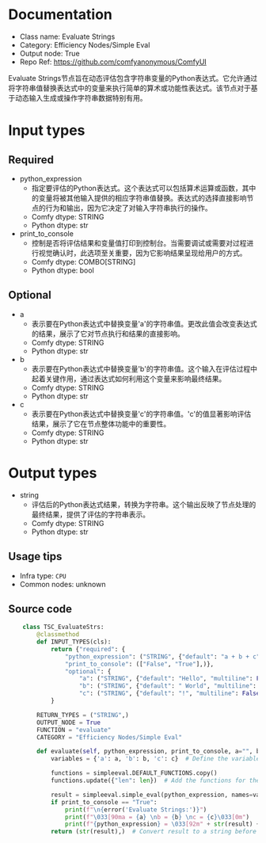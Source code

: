 
# Documentation
- Class name: Evaluate Strings
- Category: Efficiency Nodes/Simple Eval
- Output node: True
- Repo Ref: https://github.com/comfyanonymous/ComfyUI

Evaluate Strings节点旨在动态评估包含字符串变量的Python表达式。它允许通过将字符串值替换表达式中的变量来执行简单的算术或功能性表达式。该节点对于基于动态输入生成或操作字符串数据特别有用。

# Input types
## Required
- python_expression
    - 指定要评估的Python表达式。这个表达式可以包括算术运算或函数，其中的变量将被其他输入提供的相应字符串值替换。表达式的选择直接影响节点的行为和输出，因为它决定了对输入字符串执行的操作。
    - Comfy dtype: STRING
    - Python dtype: str
- print_to_console
    - 控制是否将评估结果和变量值打印到控制台。当需要调试或需要对过程进行视觉确认时，此选项至关重要，因为它影响结果呈现给用户的方式。
    - Comfy dtype: COMBO[STRING]
    - Python dtype: bool
## Optional
- a
    - 表示要在Python表达式中替换变量'a'的字符串值。更改此值会改变表达式的结果，展示了它对节点执行和结果的直接影响。
    - Comfy dtype: STRING
    - Python dtype: str
- b
    - 表示要在Python表达式中替换变量'b'的字符串值。这个输入在评估过程中起着关键作用，通过表达式如何利用这个变量来影响最终结果。
    - Comfy dtype: STRING
    - Python dtype: str
- c
    - 表示要在Python表达式中替换变量'c'的字符串值。'c'的值显著影响评估结果，展示了它在节点整体功能中的重要性。
    - Comfy dtype: STRING
    - Python dtype: str

# Output types
- string
    - 评估后的Python表达式结果，转换为字符串。这个输出反映了节点处理的最终结果，提供了评估的字符串表示。
    - Comfy dtype: STRING
    - Python dtype: str


## Usage tips
- Infra type: `CPU`
- Common nodes: unknown


## Source code
```python
    class TSC_EvaluateStrs:
        @classmethod
        def INPUT_TYPES(cls):
            return {"required": {
                "python_expression": ("STRING", {"default": "a + b + c", "multiline": False}),
                "print_to_console": (["False", "True"],)},
                "optional": {
                    "a": ("STRING", {"default": "Hello", "multiline": False}),
                    "b": ("STRING", {"default": " World", "multiline": False}),
                    "c": ("STRING", {"default": "!", "multiline": False}), }
            }

        RETURN_TYPES = ("STRING",)
        OUTPUT_NODE = True
        FUNCTION = "evaluate"
        CATEGORY = "Efficiency Nodes/Simple Eval"

        def evaluate(self, python_expression, print_to_console, a="", b="", c=""):
            variables = {'a': a, 'b': b, 'c': c}  # Define the variables for the expression

            functions = simpleeval.DEFAULT_FUNCTIONS.copy()
            functions.update({"len": len})  # Add the functions for the expression

            result = simpleeval.simple_eval(python_expression, names=variables, functions=functions)
            if print_to_console == "True":
                print(f"\n{error('Evaluate Strings:')}")
                print(f"\033[90ma = {a} \nb = {b} \nc = {c}\033[0m")
                print(f"{python_expression} = \033[92m" + str(result) + "\033[0m")
            return (str(result),)  # Convert result to a string before returning

```
